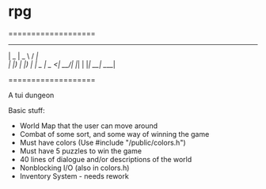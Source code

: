 # rpg
===================
 ____  ____   ____       
|  _ \|  _ \ / ___|    
| |_) | |_) | |  _ 
|  _ <|  __/| |_| |
|_| \_\_|    \____|   
                                      
===================

A tui dungeon

Basic stuff:
- World Map that the user can move around
- Combat of some sort, and some way of winning the game
- Must have colors (Use #include "/public/colors.h")
- Must have 5 puzzles to win the game
- 40 lines of dialogue and/or descriptions of the world
- Nonblocking I/O (also in colors.h)
- Inventory System - needs rework

